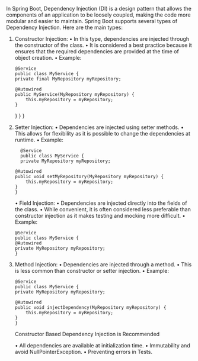 
In Spring Boot, Dependency Injection (DI) is a design pattern that allows the components of an application to be loosely coupled, making the code more modular and easier to maintain. Spring Boot supports several types of Dependency Injection. Here are the main types:

1. Constructor Injection:
   • In this type, dependencies are injected through the constructor of the class.
   • It is considered a best practice because it ensures that the required dependencies are provided at the time of object creation.
   • Example:

       @Service
       public class MyService {
       private final MyRepository myRepository;

       @Autowired
       public MyService(MyRepository myRepository) {
           this.myRepository = myRepository;
       }
   }
   } }
2. Setter Injection:
   • Dependencies are injected using setter methods.
   • This allows for flexibility as it is possible to change the dependencies at runtime.
   • Example:

         @Service
         public class MyService {
         private MyRepository myRepository;

       @Autowired
       public void setMyRepository(MyRepository myRepository) {
           this.myRepository = myRepository;
       }
       }
   • Field Injection:
   • Dependencies are injected directly into the fields of the class.
   • While convenient, it is often considered less preferable than constructor injection as it makes testing and mocking more difficult.
   • Example:

       @Service
       public class MyService {
       @Autowired
       private MyRepository myRepository;
       }

3. Method Injection:
   • Dependencies are injected through a method.
   • This is less common than constructor or setter injection.
   • Example:

       @Service
       public class MyService {
       private MyRepository myRepository;

       @Autowired
       public void injectDependency(MyRepository myRepository) {
           this.myRepository = myRepository;
       }
       }


	Constructor Based Dependency Injection is Recommended
	
	• All dependencies are available at initialization time.
	• Immutability and avoid NullPointerException.
	• Preventing errors in Tests.

